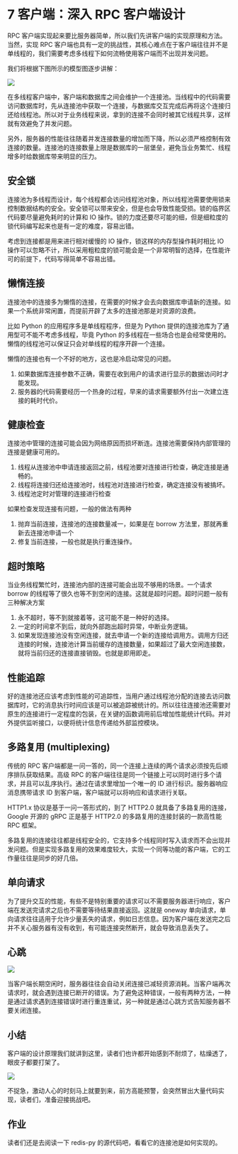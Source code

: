 # 7 客户端：深入 RPC 客户端设计

RPC 客户端实现起来要比服务器简单，所以我们先讲客户端的实现原理和方法。当然，实现 RPC 客户端也具有一定的挑战性，其核心难点在于客户端往往并不是单线程的，我们需要考虑多线程下如何流畅使用客户端而不出现并发问题。

我们将根据下图所示的模型图逐步讲解：

![](https://user-gold-cdn.xitu.io/2018/5/11/1634e1ec1502a924?w=775&h=464&f=png&s=50901)

在多线程客户端中，客户端和数据库之间会维护一个连接池。当线程中的代码需要访问数据库时，先从连接池中获取一个连接，与数据库交互完成后再将这个连接归还给线程池。所以对于业务线程来说，拿到的连接不会同时被其它线程共享，这样就有效避免了并发问题。

另外，服务器的性能往往随着并发连接数量的增加而下降，所以必须严格控制有效连接的数量。连接池的连接数量上限是数据库的一层堡垒，避免当业务繁忙、线程增多时给数据库带来明显的压力。

安全锁
--
连接池为多线程而设计，每个线程都会访问线程池对象，所以线程池需要使用锁来控制数据结构的安全。安全锁可以带来安全，但是也会导致性能受损。锁的临界区代码要尽量避免耗时的计算和 IO 操作。锁的力度还要尽可能的细，但是细粒度的锁代码编写起来也是有一定的难度，容易出错。

考虑到连接都是用来进行相对缓慢的 IO 操作，锁这样的内存型操作耗时相比 IO 操作可以忽略不计，所以采用粗粒度的锁可能会是一个非常明智的选择，在性能许可的前提下，代码写得简单不容易出错。

懒惰连接
--
连接池中的连接多为懒惰的连接，在需要的时候才会去向数据库申请新的连接。如果一个系统非常闲置，而提前开辟了太多的连接池那是对资源的浪费。

比如 Python 的应用程序多是单线程程序，但是为 Python 提供的连接池库为了通用型可不能不考虑多线程，毕竟 Python 的多线程在一些场合也是会经常使用的。懒惰的线程池可以保证只会对单线程的程序开辟一个连接。

懒惰的连接也有一个不好的地方，这也是冷启动常见的问题。
1. 如果数据库连接参数不正确，需要在收到用户的请求进行显示的数据访问时才能发现。
2. 服务器的代码需要经历一个热身的过程，早来的请求需要额外付出一次建立连接的耗时代价。

健康检查
--
连接池中管理的连接可能会因为网络原因而损坏断连。连接池需要保持内部管理的连接是健康可用的。
1. 线程从连接池中申请连接返回之前，线程池要对连接进行检查，确定连接是通畅的。
2. 线程将连接归还给连接池时，线程池对连接进行检查，确定连接没有被搞坏。
3. 线程池定时对管理的连接进行检查

如果检查发现连接有问题，一般的做法有两种

1. 抛弃当前连接，连接池的连接数量减一，如果是在 borrow 方法里，那就再重新去连接池申请一个
2. 修复当前连接，一般也就是执行重连操作。

超时策略
--
当业务线程繁忙时，连接池内部的连接可能会出现不够用的场景。一个请求 borrow 的线程等了很久也等不到空闲的连接。这就是超时问题。超时问题一般有三种解决方案
1. 永不超时，等不到就接着等，这可能不是一种好的选择。
2. 一定的时间拿不到后，就向外部跑出超时异常，中断业务逻辑。
3. 如果发现连接池没有空闲连接，就去申请一个新的连接给调用方。调用方归还连接的时候，连接池计算当前缓存的连接数量，如果超过了最大空闲连接数，就将当前归还的连接直接销毁。也就是即用即走。

性能追踪
--
好的连接池还应该考虑到性能的可追踪性，当用户通过线程池分配的连接去访问数据库时，它的消息执行时间应该是可以被追踪被统计的。所以往往连接池还需要对原生的连接进行一定程度的包装，在关键的函数调用前后增加性能统计代码。并对外提供监听接口，以便将统计信息传递给外部监控模块。

多路复用 (multiplexing)
--
传统的 RPC 客户端都是一问一答的，同一个连接上连续的两个请求必须按先后顺序排队获取结果。高级 RPC 的客户端往往是同一个链接上可以同时进行多个请求，并且可以乱序执行。通过在请求里增加一个唯一的 ID 进行标识。服务器响应消息携带请求 ID 到客户端，客户端就可以将响应和请求进行关联。

HTTP1.x 协议是基于一问一答形式的，到了 HTTP2.0 就具备了多路复用的连接，Google 开源的 gRPC 正是基于 HTTP2.0 的多路复用的连接封装的一款高性能 RPC 框架。

多路复用的连接往往都是线程安全的，它支持多个线程同时写入请求而不会出现并发问题。但是实现多路复用的效果难度较大，实现一个同等功能的客户端，它的工作量往往是同步的好几倍。

单向请求
--
为了提升交互的性能，有些不是特别重要的请求可以不需要服务器进行响应，客户端在发送完请求之后也不需要等待结果直接返回。这就是 oneway 单向请求，单向请求往往适用于允许少量丢失的请求，例如日志信息。因为客户端在发送完之后并不关心服务器有没有收到，有可能连接突然断开，就会导致消息丢失了。


心跳
--
![](https://user-gold-cdn.xitu.io/2018/5/31/163b5028f7659c73?w=682&h=406&f=png&s=113853)

当客户端长期空闲时，服务器往往会自动关闭连接已减轻资源消耗。当客户端再次请求时，就会遇到连接已断开的错误。为了避免这种错误，一般有两种方法，一种是通过请求遇到连接错误时进行重连重试，另一种就是通过心跳方式告知服务器不要关闭连接。

小结
----
客户端的设计原理我们就讲到这里，读者们也许都开始感到不耐烦了，枯燥透了，眼皮子都要打架了。

![](https://user-gold-cdn.xitu.io/2018/5/19/1637629c24504946?w=346&h=344&f=png&s=73785)

不捉急，激动人心的时刻马上就要到来，前方高能预警，会突然冒出大量代码实现，读者们，准备迎接挑战吧。

作业
--
读者们还是去阅读一下 redis-py 的源代码吧，看看它的连接池是如何实现的。



